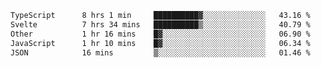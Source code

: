 <!--START_SECTION:waka-->

```txt
TypeScript      8 hrs 1 min     ██████████▓░░░░░░░░░░░░░░   43.16 %
Svelte          7 hrs 34 mins   ██████████▒░░░░░░░░░░░░░░   40.79 %
Other           1 hr 16 mins    █▓░░░░░░░░░░░░░░░░░░░░░░░   06.90 %
JavaScript      1 hr 10 mins    █▓░░░░░░░░░░░░░░░░░░░░░░░   06.34 %
JSON            16 mins         ▒░░░░░░░░░░░░░░░░░░░░░░░░   01.46 %
```

<!--END_SECTION:waka-->

